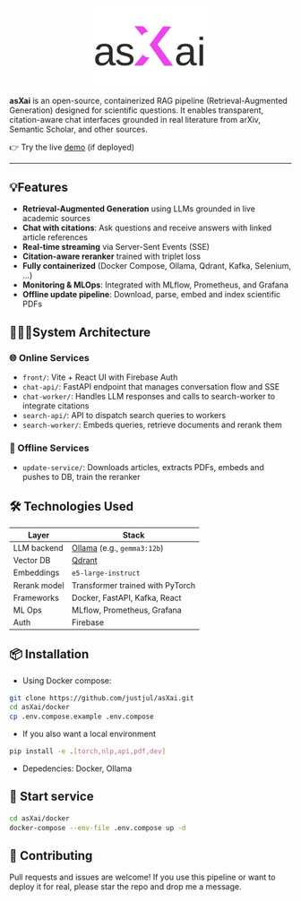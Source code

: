 <div align="center">
  <img src="./front/public/asXai_logo_black.svg" alt="asXai Logo" width="200" />
</div>

**asXai** is an open-source, containerized RAG pipeline (Retrieval-Augmented Generation) designed for scientific questions. It enables transparent, citation-aware chat interfaces grounded in real literature from arXiv, Semantic Scholar, and other sources.

👉 Try the live [demo](https://www.asxai.org) (if deployed)

---

## 💡Features

- **Retrieval-Augmented Generation** using LLMs grounded in live academic sources
- **Chat with citations**: Ask questions and receive answers with linked article references
- **Real-time streaming** via Server-Sent Events (SSE)
- **Citation-aware reranker** trained with triplet loss
- **Fully containerized** (Docker Compose, Ollama, Qdrant, Kafka, Selenium, ...)
- **Monitoring & MLOps**: Integrated with MLflow, Prometheus, and Grafana
- **Offline update pipeline**: Download, parse, embed and index scientific PDFs


## 👷🏻‍♀️System Architecture

### 🌐 Online Services

- `front/`: Vite + React UI with Firebase Auth
- `chat-api/`: FastAPI endpoint that manages conversation flow and SSE
- `chat-worker/`: Handles LLM responses and calls to search-worker to integrate citations
- `search-api/`: API to dispatch search queries to workers
- `search-worker/`: Embeds queries, retrieve documents and rerank them

### 🦖 Offline Services

- `update-service/`: Downloads articles, extracts PDFs, embeds and pushes to DB, train the reranker


## 🛠️ Technologies Used

| Layer         | Stack                                                   |
|---------------|---------------------------------------------------------|
| LLM backend   | [Ollama](https://ollama.com/) (e.g., `gemma3:12b`)       |
| Vector DB     | [Qdrant](https://qdrant.tech/)                          |
| Embeddings    | `e5-large-instruct`                                     |
| Rerank model  | Transformer trained with PyTorch                        |
| Frameworks    | Docker, FastAPI, Kafka, React                           |
| ML Ops        | MLflow, Prometheus, Grafana                             |
| Auth          | Firebase                                                |


## 📦 Installation

- Using Docker compose:
```bash
git clone https://github.com/justjul/asXai.git
cd asXai/docker
cp .env.compose.example .env.compose
```
- If you also want a local environment
```bash
pip install -e .[torch,nlp,api,pdf,dev]
```

- Depedencies: Docker, Ollama


## 🚀 Start service

```bash
cd asXai/docker
docker-compose --env-file .env.compose up -d
```

## 🤝 Contributing
Pull requests and issues are welcome!
If you use this pipeline or want to deploy it for real, please star the repo and drop me a message.
